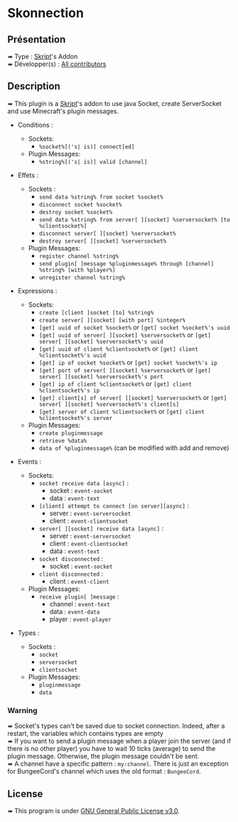 # Skonnection

## Présentation

➠  Type : [Skript](https://github.com/SkrptLang/Skript)'s Addon \
➠  Développer(s) : [All contributors](https://github.com/BakaAless/Skonnection/graphs/contributors)


## Description

➠  This plugin is a [Skript](https://github.com/SkrptLang/Skript)'s addon to use java Socket, create ServerSocket and
use Minecraft's plugin messages.

* Conditions :
  * Sockets:
    * `%socket%[('s| is)] connect[ed]`
  * Plugin Messages:
    * `%string%[('s| is)] valid [channel]`
  

* Effets :
  * Sockets :
    * `send data %string% from socket %socket%`
    * `disconnect socket %socket%`
    * `destroy socket %socket%`
    * `send data %string% from server[ ][socket] %serversocket% [to %clientsocket%]`
    * `disconnect server[ ][socket] %serversocket%`
    * `destroy server[ ][socket] %serversocket%`
  * Plugin Messages:
    * `register channel %string%`
    * `send plugin[ ]message %pluginmessage% through [channel] %string% [with %player%]`  
    * `unregister channel %string%`


* Expressions :
  * Sockets:
    * `create [client ]socket [to] %string%`
    * `create server[ ][socket] [with port] %integer%`
    * `[get] uuid of socket %socket%` or `[get] socket %socket%'s uuid`
    * `[get] uuid of server[ ][socket] %serversocket%` or `[get] server[ ][socket] %serversocket%'s uuid`
    * `[get] uuid of client %clientsocket%` or `[get] client %clientsocket%'s uuid`
    * `[get] ip of socket %socket%` or `[get] socket %socket%'s ip`
    * `[get] port of server[ ][socket] %serversocket%` or `[get] server[ ][socket] %serversocket%'s port`
    * `[get] ip of client %clientsocket%` or `[get] client %clientsocket%'s ip`
    * `[get] client[s] of server[ ][socket] %serversocket%` or `[get] server[ ][socket] %serversocket%'s client[s]`
    * `[get] server of client %clientsocket%` or `[get] client %clientsocket%'s server`
  * Plugin Messages:
    * `create pluginmessage`
    * `retrieve %data%`
    * `data of %pluginmessage%` (can be modified with add and remove)


* Events :
  * Sockets:
    * `socket receive data [async]` :
      * socket : `event-socket`
      * data : `event-text`
    * `[client] attempt to connect [on server][async]` :
      * server : `event-serversocket`
      * client : `event-clientsocket`
    * `server[ ][socket] receive data [async]` :
      * server : `event-serversocket`
      * client : `event-clientsocket`
      * data : `event-text`
    * `socket disconnected` :
      * socket : `event-socket`
    * `client disconnected` :
      * client : `event-client`
  * Plugin Messages:
    * `receive plugin[ ]message` :
      * channel : `event-text`
      * data : `event-data`
      * player : `event-player`


* Types :
  * Sockets :
    * `socket`
    * `serversocket`
    * `clientsocket`
  * Plugin Messages:
    * `pluginmessage`
    * `data`


### Warning

➠ Socket's types can't be saved due to socket connection. Indeed, after a restart, the variables which
contains types are empty \
➠ If you want to send a plugin message when a player join the server (and if there is no other player)
you have to wait 10 ticks (average) to send the plugin message. Otherwise, the plugin message couldn't
be sent. \
➠ A channel have a specific pattern : `my:channel`. There is just an exception for BungeeCord's channel
which uses the old format : `BungeeCord`.

## License

➠  This program is under [GNU General Public License v3.0](https://github.com/BakaAless/SkSocket/blob/master/LICENSE).
